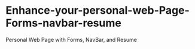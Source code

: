 # Enhance-your-personal-web-Page-Forms-navbar-resume
Personal Web Page with Forms, NavBar, and Resume
